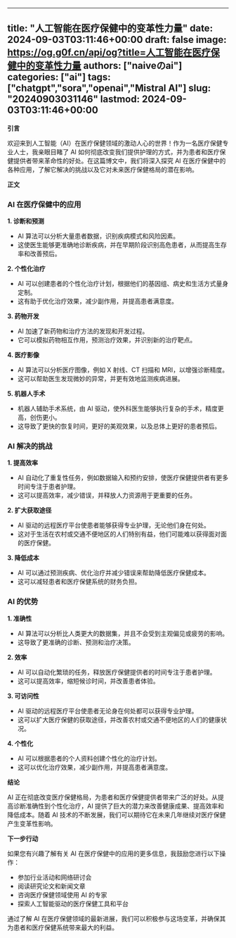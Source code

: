 
---
title: "人工智能在医疗保健中的变革性力量"
date: 2024-09-03T03:11:46+00:00
draft: false
image: https://og.g0f.cn/api/og?title=人工智能在医疗保健中的变革性力量
authors: ["naiveのai"]
categories: ["ai"]
tags: ["chatgpt","sora","openai","Mistral AI"]
slug: "20240903031146"
lastmod: 2024-09-03T03:11:46+00:00
---
**引言**

欢迎来到人工智能（AI）在医疗保健领域的激动人心的世界！作为一名医疗保健专业人士，我亲眼目睹了 AI 如何彻底改变我们提供护理的方式，并为患者和医疗保健提供者带来革命性的好处。在这篇博文中，我们将深入探究 AI 在医疗保健中的各种应用，了解它解决的挑战以及它对未来医疗保健格局的潜在影响。

**正文**

### AI 在医疗保健中的应用

**1. 诊断和预测**

* AI 算法可以分析大量患者数据，识别疾病模式和风险因素。
* 这使医生能够更准确地诊断疾病，并在早期阶段识别高危患者，从而提高生存率和改善预后。

**2. 个性化治疗**

* AI 可以创建患者的个性化治疗计划，根据他们的基因组、病史和生活方式量身定制。
* 这有助于优化治疗效果，减少副作用，并提高患者满意度。

**3. 药物开发**

* AI 加速了新药物和治疗方法的发现和开发过程。
* 它可以模拟药物相互作用，预测治疗效果，并识别新的治疗靶点。

**4. 医疗影像**

* AI 算法可以分析医疗图像，例如 X 射线、CT 扫描和 MRI，以增强诊断精度。
* 这可以帮助医生发现微妙的异常，并更有效地监测疾病进展。

**5. 机器人手术**

* 机器人辅助手术系统，由 AI 驱动，使外科医生能够执行复杂的手术，精度更高，创伤更小。
* 这导致了更快的恢复时间，更好的美观效果，以及总体上更好的患者预后。

### AI 解决的挑战

**1. 提高效率**

* AI 自动化了重复性任务，例如数据输入和预约安排，使医疗保健提供者有更多时间专注于患者护理。
* 这可以提高效率，减少错误，并释放人力资源用于更重要的任务。

**2. 扩大获取途径**

* AI 驱动的远程医疗平台使患者能够获得专业护理，无论他们身在何处。
* 这对于生活在农村或交通不便地区的人们特别有益，他们可能难以获得面对面的医疗保健。

**3. 降低成本**

* AI 可以通过预测疾病、优化治疗并减少错误来帮助降低医疗保健成本。
* 这可以减轻患者和医疗保健系统的财务负担。

### AI 的优势

**1. 准确性**

* AI 算法可以分析比人类更大的数据集，并且不会受到主观偏见或疲劳的影响。
* 这导致了更准确的诊断、预测和治疗决策。

**2. 效率**

* AI 可以自动化繁琐的任务，释放医疗保健提供者的时间专注于患者护理。
* 这可以提高效率，缩短候诊时间，并改善患者体验。

**3. 可访问性**

* AI 驱动的远程医疗平台使患者无论身在何处都可以获得专业护理。
* 这可以扩大医疗保健的获取途径，并改善农村或交通不便地区的人们的健康状况。

**4. 个性化**

* AI 可以根据患者的个人资料创建个性化的治疗计划。
* 这可以优化治疗效果，减少副作用，并提高患者满意度。

**结论**

AI 正在彻底改变医疗保健格局，为患者和医疗保健提供者带来广泛的好处。从提高诊断准确性到个性化治疗，AI 提供了巨大的潜力来改善健康成果、提高效率和降低成本。随着 AI 技术的不断发展，我们可以期待它在未来几年继续对医疗保健产生变革性影响。

**下一步行动**

如果您有兴趣了解有关 AI 在医疗保健中的应用的更多信息，我鼓励您进行以下操作：

* 参加行业活动和网络研讨会
* 阅读研究论文和新闻文章
* 咨询医疗保健领域使用 AI 的专家
* 探索人工智能驱动的医疗保健工具和平台

通过了解 AI 在医疗保健领域的最新进展，我们可以积极参与这场变革，并确保其为患者和医疗保健系统带来最大的利益。